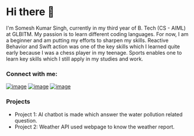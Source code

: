 # Hi there 👋

I'm Somesh Kumar Singh, currently in my third year of B. Tech (CS - AIML)  at GLBITM. My passion is to learn different coding languages. For now, I am a beginner and am putting my efforts to sharpen my skills.
Reactive Behavior and Swift action was one of the key skills which I learned quite early because I was a chess player in my teenage. Sports enables one to learn key skills which I still apply in my studies and work.

### Connect with me:
[![image](https://github.com/user-attachments/assets/8b72b6ee-6957-4180-9661-4888a9089fbe)](https://www.linkedin.com/in/alwaysomesh/)
[![image](https://github.com/user-attachments/assets/88a04a90-67e8-467e-ab10-ef91eb2e4531)](https://leetcode.com/u/alwaysomesh/)
[![image](https://github.com/user-attachments/assets/a7c38021-056e-4497-b86d-4bd97f9088f8)](https://twitter.com/alwaysomesh)


### Projects
- Project 1: AI chatbot is made which answer the water pollution related question.
- Project 2: Weather API used webpage to know the weather report.
